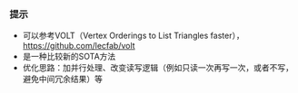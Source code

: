 ### 提示
- 可以参考VOLT（Vertex Orderings to List Triangles faster），https://github.com/lecfab/volt
- 是一种比较新的SOTA方法
- 优化思路：加并行处理、改变读写逻辑（例如只读一次再写一次，或者不写，避免中间冗余结果）等
